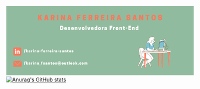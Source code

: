 ![KarinaSantos](KarinaSantos.png)
[![Anurag's GitHub stats](https://github-readme-stats.vercel.app/api?KarinaFS=anuraghazra)](https://github.com/anuraghazra/github-readme-stats)
